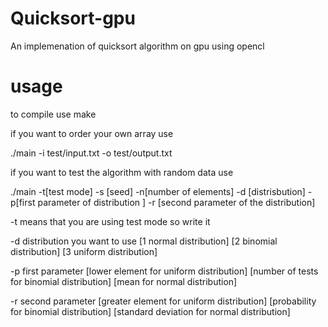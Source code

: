 # Quicksort-gpu
An implemenation of quicksort algorithm on gpu using opencl

# usage

to compile use make 

if you want to order your own array use

./main  -i test/input.txt -o test/output.txt

if you want to test the algorithm with random data use

./main -t[test mode] -s [seed] -n[number of elements] -d [distrisbution] -p[first parameter of distribution ] -r [second parameter of the distribution]

-t means that you are using test mode so write it 

-d distribution you want to use 
    [1 normal distribution]
    [2 binomial distribution] 
    [3 uniform distribution]

-p first parameter 
    [lower element for uniform distribution]
    [number of tests for binomial distribution]
    [mean for normal distribution]

-r second parameter 
    [greater element for uniform distribution]
    [probability for binomial distribution]
    [standard deviation for normal distribution]

